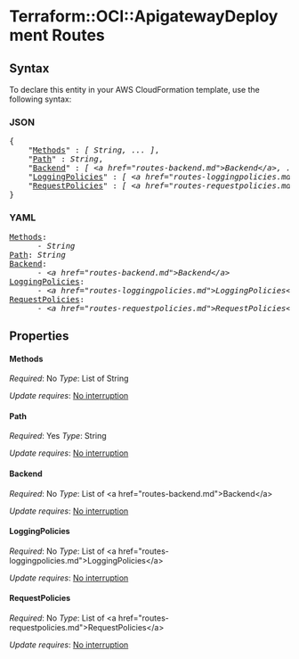 # Terraform::OCI::ApigatewayDeployment Routes

## Syntax

To declare this entity in your AWS CloudFormation template, use the following syntax:

### JSON

<pre>
{
    "<a href="#methods" title="Methods">Methods</a>" : <i>[ String, ... ]</i>,
    "<a href="#path" title="Path">Path</a>" : <i>String</i>,
    "<a href="#backend" title="Backend">Backend</a>" : <i>[ &lt;a href=&#34;routes-backend.md&#34;&gt;Backend&lt;/a&gt;, ... ]</i>,
    "<a href="#loggingpolicies" title="LoggingPolicies">LoggingPolicies</a>" : <i>[ &lt;a href=&#34;routes-loggingpolicies.md&#34;&gt;LoggingPolicies&lt;/a&gt;, ... ]</i>,
    "<a href="#requestpolicies" title="RequestPolicies">RequestPolicies</a>" : <i>[ &lt;a href=&#34;routes-requestpolicies.md&#34;&gt;RequestPolicies&lt;/a&gt;, ... ]</i>
}
</pre>

### YAML

<pre>
<a href="#methods" title="Methods">Methods</a>: <i>
      - String</i>
<a href="#path" title="Path">Path</a>: <i>String</i>
<a href="#backend" title="Backend">Backend</a>: <i>
      - &lt;a href=&#34;routes-backend.md&#34;&gt;Backend&lt;/a&gt;</i>
<a href="#loggingpolicies" title="LoggingPolicies">LoggingPolicies</a>: <i>
      - &lt;a href=&#34;routes-loggingpolicies.md&#34;&gt;LoggingPolicies&lt;/a&gt;</i>
<a href="#requestpolicies" title="RequestPolicies">RequestPolicies</a>: <i>
      - &lt;a href=&#34;routes-requestpolicies.md&#34;&gt;RequestPolicies&lt;/a&gt;</i>
</pre>

## Properties

#### Methods

_Required_: No
_Type_: List of String

_Update requires_: [No interruption](https://docs.aws.amazon.com/AWSCloudFormation/latest/UserGuide/using-cfn-updating-stacks-update-behaviors.html#update-no-interrupt)

#### Path

_Required_: Yes
_Type_: String

_Update requires_: [No interruption](https://docs.aws.amazon.com/AWSCloudFormation/latest/UserGuide/using-cfn-updating-stacks-update-behaviors.html#update-no-interrupt)

#### Backend

_Required_: No
_Type_: List of &lt;a href=&#34;routes-backend.md&#34;&gt;Backend&lt;/a&gt;

_Update requires_: [No interruption](https://docs.aws.amazon.com/AWSCloudFormation/latest/UserGuide/using-cfn-updating-stacks-update-behaviors.html#update-no-interrupt)

#### LoggingPolicies

_Required_: No
_Type_: List of &lt;a href=&#34;routes-loggingpolicies.md&#34;&gt;LoggingPolicies&lt;/a&gt;

_Update requires_: [No interruption](https://docs.aws.amazon.com/AWSCloudFormation/latest/UserGuide/using-cfn-updating-stacks-update-behaviors.html#update-no-interrupt)

#### RequestPolicies

_Required_: No
_Type_: List of &lt;a href=&#34;routes-requestpolicies.md&#34;&gt;RequestPolicies&lt;/a&gt;

_Update requires_: [No interruption](https://docs.aws.amazon.com/AWSCloudFormation/latest/UserGuide/using-cfn-updating-stacks-update-behaviors.html#update-no-interrupt)

